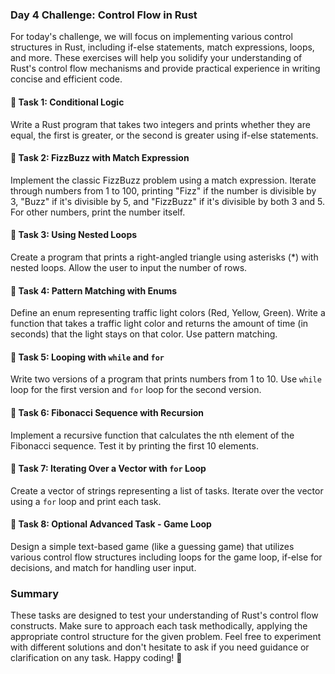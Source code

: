 ### Day 4 Challenge: Control Flow in Rust

For today's challenge, we will focus on implementing various control structures in Rust, including if-else statements, match expressions, loops, and more. These exercises will help you solidify your understanding of Rust's control flow mechanisms and provide practical experience in writing concise and efficient code.

#### **🎯 Task 1: Conditional Logic**
Write a Rust program that takes two integers and prints whether they are equal, the first is greater, or the second is greater using if-else statements.

#### **🎯 Task 2: FizzBuzz with Match Expression**
Implement the classic FizzBuzz problem using a match expression. Iterate through numbers from 1 to 100, printing "Fizz" if the number is divisible by 3, "Buzz" if it's divisible by 5, and "FizzBuzz" if it's divisible by both 3 and 5. For other numbers, print the number itself.

#### **🎯 Task 3: Using Nested Loops**
Create a program that prints a right-angled triangle using asterisks (*) with nested loops. Allow the user to input the number of rows.

#### **🎯 Task 4: Pattern Matching with Enums**
Define an enum representing traffic light colors (Red, Yellow, Green). Write a function that takes a traffic light color and returns the amount of time (in seconds) that the light stays on that color. Use pattern matching.

#### **🎯 Task 5: Looping with `while` and `for`**
Write two versions of a program that prints numbers from 1 to 10. Use `while` loop for the first version and `for` loop for the second version.

#### **🎯 Task 6: Fibonacci Sequence with Recursion**
Implement a recursive function that calculates the nth element of the Fibonacci sequence. Test it by printing the first 10 elements.

#### **🎯 Task 7: Iterating Over a Vector with `for` Loop**
Create a vector of strings representing a list of tasks. Iterate over the vector using a `for` loop and print each task.

#### **🎯 Task 8: Optional Advanced Task - Game Loop**
Design a simple text-based game (like a guessing game) that utilizes various control flow structures including loops for the game loop, if-else for decisions, and match for handling user input.

### Summary
These tasks are designed to test your understanding of Rust's control flow constructs. Make sure to approach each task methodically, applying the appropriate control structure for the given problem. Feel free to experiment with different solutions and don't hesitate to ask if you need guidance or clarification on any task. Happy coding! 🎉